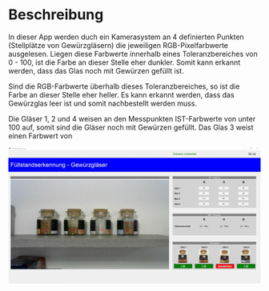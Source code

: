 # Beschreibung

In dieser App werden duch ein Kamerasystem an 4 definierten Punkten (Stellplätze von Gewürzgläsern) die jeweiligen RGB-Pixelfarbwerte ausgelesen. Liegen diese Farbwerte innerhalb eines Toleranzbereiches von 0 - 100, ist die Farbe an dieser Stelle eher dunkler. Somit kann erkannt werden, dass das Glas noch mit Gewürzen gefüllt ist. 

Sind die RGB-Farbwerte überhalb dieses Toleranzbereiches, so ist die Farbe an dieser Stelle eher heller. Es kann erkannt werden, dass das Gewürzglas leer ist und somit nachbestellt werden muss.

Die Gläser 1, 2 und 4 weisen an den Messpunkten IST-Farbwerte von unter 100 auf, somit sind die Gläser noch mit Gewürzen gefüllt. Das Glas 3 weist einen Farbwert von  


![Image](https://github.com/ghaiden/Fuellstandserkennung/blob/main/images/GUI.JPG)
